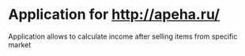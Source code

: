 # Application for http://apeha.ru/

Application allows to calculate income after selling items from specific market
